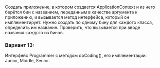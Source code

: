 Создать приложение, в котором создается ApplicationContext и из него
берётся бин с названием, переданным в качестве аргумента к приложению, и
вызывается метод интерфейса, который он имплементирует. Нужно создать
по одному бину для каждого класса, определить им название. Проверить, что
вызывается при вводе названия каждого из бинов.
### Вариант 13:
Интерфейс Programmer с методом doCoding(), его имплементации:
Junior, Middle, Senior.
